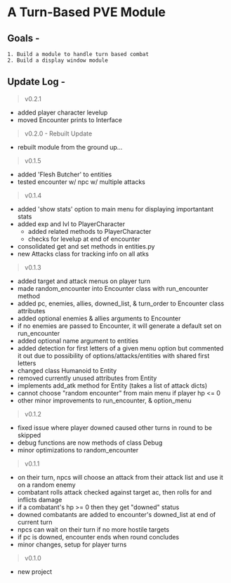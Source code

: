 # A Turn-Based PVE Module
## Goals -
    1. Build a module to handle turn based combat
    2. Build a display window module
## Update Log -
> v0.2.1
- added player character levelup
-  moved Encounter prints to Interface

> v0.2.0 - Rebuilt Update
- rebuilt module from the ground up...

> v0.1.5
- added 'Flesh Butcher' to entities
- tested encounter w/ npc w/ multiple attacks

> v0.1.4
- added 'show stats' option to main menu for displaying importantant stats
- added exp and lvl to PlayerCharacter
  - added related methods to PlayerCharacter
  - checks for levelup at end of encounter
- consolidated get and set methods in entities.py
- new Attacks class for tracking info on all atks

> v0.1.3
- added target and attack menus on player turn
- made random_encounter into Encounter class with run_encounter method
- added pc, enemies, allies, downed_list, & turn_order to Encounter class attributes
- added optional enemies & allies arguments to Encounter
- if no enemies are passed to Encounter, it will generate a default set on run_encounter
- added optional name argument to entities
- added detection for first letters of a given menu option but commented it out due to possibility of options/attacks/entities with shared first letters
- changed class Humanoid to Entity
- removed currently unused attributes from Entity
- implements add_atk method for Entity (takes a list of attack dicts)
- cannot choose "random encounter" from main menu if player hp <= 0
- other minor improvements to run_encounter, & option_menu

> v0.1.2
- fixed issue where player downed caused other turns in round to be skipped
- debug functions are now methods of class Debug
- minor optimizations to random_encounter

> v0.1.1
- on their turn, npcs will choose an attack from their attack list and use it on a random enemy
- combatant rolls attack checked against target ac, then rolls for and inflicts damage
- if a combatant's hp >= 0 then they get "downed" status
- downed combatants are added to encounter's downed_list at end of current turn
- npcs can wait on their turn if no more hostile targets
- if pc is downed, encounter ends when round concludes
- minor changes, setup for player turns

> v0.1.0
- new project